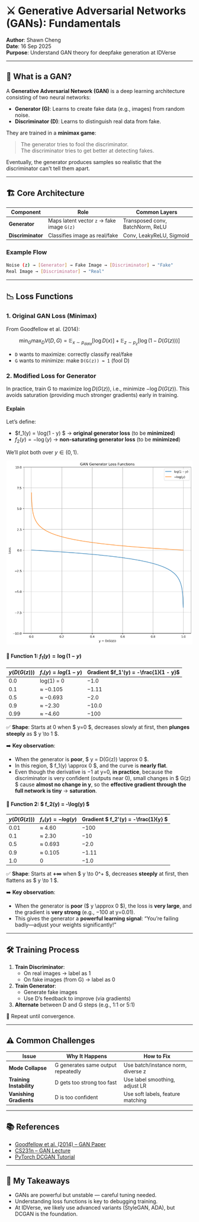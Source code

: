 # ⚔️ Generative Adversarial Networks (GANs): Fundamentals  

**Author**: Shawn Cheng  
**Date**: 16 Sep 2025  
**Purpose**: Understand GAN theory for deepfake generation at IDVerse  

---

## 🧠 What is a GAN?

A **Generative Adversarial Network (GAN)** is a deep learning architecture consisting of two neural networks:

- **Generator (G)**: Learns to create fake data (e.g., images) from random noise.
- **Discriminator (D)**: Learns to distinguish real data from fake.

They are trained in a **minimax game**:
> The generator tries to fool the discriminator.  
> The discriminator tries to get better at detecting fakes.

Eventually, the generator produces samples so realistic that the discriminator can't tell them apart.

---

## 🏗️ Core Architecture

| Component | Role | Common Layers |
|--------|------|----------------|
| **Generator** | Maps latent vector `z` → fake image `G(z)` | Transposed conv, BatchNorm, ReLU |
| **Discriminator** | Classifies image as real/fake | Conv, LeakyReLU, Sigmoid |

### Example Flow

```bash
Noise (z) → [Generator] → Fake Image → [Discriminator] → "Fake"
Real Image → [Discriminator] → "Real"
```

---

## 📉 Loss Functions

### 1. **Original GAN Loss (Minimax)**

From Goodfellow et al. (2014):

$$
\min_G \max_D V(D, G) = \mathbb{E}_{x \sim p_{data}}[\log D(x)] + \mathbb{E}_{z \sim p_z}[\log(1 - D(G(z)))]
$$

- `D` wants to maximize: correctly classify real/fake
- `G` wants to minimize: make `D(G(z)) ≈ 1` (fool D)

### 2. **Modified Loss for Generator**

In practice, train G to maximize $\log D(G(z))$, i.e., minimize $-\log D(G(z))$. This avoids saturation (providing much stronger gradients) early in training.

#### Explain

Let’s define:

- $f_1(y) = \log(1 - y) $ → **original generator loss** (to be **minimized**)
- $f_2(y) = -\log(y)$ → **non-saturating generator loss** (to be **minimized**)

We’ll plot both over $y \in (0, 1)$.

![GAN Generator Loss Functions](output.png)  

#### 🔹 Function 1: $f_1(y) = \log(1 - y)$

| $y (D(G(z)))$ | $f₁(y) = log(1−y)$ | Gradient $f_1'(y) = -\frac{1}{1 - y}$ |
|-------------|------------------|------------------------------------------|
| 0.0         | log(1) = 0       | −1.0                                     |
| 0.1         | ≈ −0.105         | −1.11                                    |
| 0.5         | ≈ −0.693         | −2.0                                     |
| 0.9         | ≈ −2.30          | −10.0                                    |
| 0.99        | ≈ −4.60          | −100                                     |

✅ **Shape**: Starts at 0 when $ y=0 $, decreases slowly at first, then **plunges steeply** as $ y \to 1 $.

➡️ **Key observation**:  

- When the generator is **poor**, $ y = D(G(z)) \approx 0 $.  
- In this region, $ f_1(y) \approx 0 $, and the curve is **nearly flat**.  
- Even though the derivative is −1 at y=0, **in practice**, because the discriminator is very confident (outputs near 0), small changes in $ G(z) $ cause **almost no change in y**, so the **effective gradient through the full network is tiny** → **saturation**.

#### 🔹 Function 2: $ f_2(y) = -\log(y) $

| $y (D(G(z)))$ | $f₂(y) = −log(y)$ | Gradient $ f_2'(y) = -\frac{1}{y} $ |
|-------------|------------------|--------------------------------------|
| 0.01        | ≈ 4.60           | −100                                 |
| 0.1         | ≈ 2.30           | −10                                  |
| 0.5         | ≈ 0.693          | −2.0                                 |
| 0.9         | ≈ 0.105          | −1.11                                |
| 1.0         | 0                | −1.0                                 |

✅ **Shape**: Starts at **+∞** when $ y \to 0^+ $, decreases **steeply** at first, then flattens as $ y \to 1 $.

➡️ **Key observation**:  

- When the generator is **poor** ($ y \approx 0 $), the loss is **very large**, and the gradient is **very strong** (e.g., −100 at y=0.01).  
- This gives the generator a **powerful learning signal**: “You’re failing badly—adjust your weights significantly!”

---

## 🛠️ Training Process

1. **Train Discriminator**:
   - On real images → label as 1
   - On fake images (from G) → label as 0
2. **Train Generator**:
   - Generate fake images
   - Use D’s feedback to improve (via gradients)
3. **Alternate** between D and G steps (e.g., 1:1 or 5:1)

🔁 Repeat until convergence.

---

## ⚠️ Common Challenges

| Issue | Why It Happens | How to Fix |
|------|----------------|-----------|
| **Mode Collapse** | G generates same output repeatedly | Use batch/instance norm, diverse z |
| **Training Instability** | D gets too strong too fast | Use label smoothing, adjust LR |
| **Vanishing Gradients** | D is too confident | Use soft labels, feature matching |

---

## 📚 References

- [Goodfellow et al. (2014) – GAN Paper](https://arxiv.org/abs/1406.2661)
- [CS231n – GAN Lecture](https://www.youtube.com/watch?v=8L11aMN5KY8)
- [PyTorch DCGAN Tutorial](https://pytorch.org/tutorials/beginner/dcgan_faces_tutorial.html)

---

## 📝 My Takeaways

- GANs are powerful but unstable — careful tuning needed.
- Understanding loss functions is key to debugging training.
- At IDVerse, we likely use advanced variants (StyleGAN, ADA), but DCGAN is the foundation.

